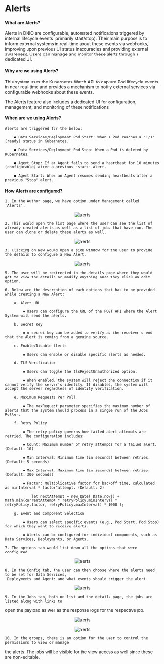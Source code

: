 # Alerts

#### What are Alerts?


Alerts in DNIO are configurable, automated notifications triggered by internal lifecycle events (primarily start/stop). Their main purpose is to inform external systems in real-time about these events via webhooks, improving upon previous UI status inaccuracies and providing external awareness. Users can manage and monitor these alerts through a dedicated UI.

#### Why are we using Alerts?

This system uses the Kubernetes Watch API to capture Pod lifecycle events in near real-time and provides a mechanism to notify external services via configurable webhooks about these events.

The Alerts feature also includes a dedicated UI for configuration, management, and monitoring of these notifications.

#### When are we using Alerts?

    Alerts are triggered for the below:

        ● Data Services/Deployment Pod Start: When a Pod reaches a "1/1" (ready) status in Kubernetes.

        ● Data Services/Deployment Pod Stop: When a Pod is deleted by Kubernetes.

        ● Agent Stop: If an Agent fails to send a heartbeat for 10 minutes (configurable) after a previous "Start" alert.

        ● Agent Start: When an Agent resumes sending heartbeats after a previous "Stop" alert.

 

#### How Alerts are configured?

    1. In the Author page, we have option under Management called 'Alerts'.

<p align="center">
  <img src="/app/assets/docs/images/alerts_0.png" alt="alerts">
</p>

    2. This would open the list page where the user can see the list of already created alerts as well as a list of jobs that have run. The user can clone or delete these alerts as well.


<p align="center">
  <img src="/app/assets/docs/images/alerts_1.png" alt="alerts">
</p>

    3. Clicking on New would open a side window for the user to provide the details to configure a New Alert.

<p align="center">
  <img src="/app/assets/docs/images/alerts_2.png" alt="alerts">
</p>

    5. The user will be redirected to the details page where they would get to view the details or modify anything once they click on edit option.

    6. Below are the description of each options that has to be provided while creating a New Alert:

        a. Alert URL

            ▪ Users can configure the URL of the POST API where the Alert System will send the alerts.

        b. Secret Key

            ▪ A secret key can be added to verify at the receiver's end that the Alert is coming from a genuine source.

        c. Enable/Disable Alerts

            ▪ Users can enable or disable specific alerts as needed.

        d. TLS Verification

            ▪ Users can toggle the tlsRejectUnauthorized option.

            ▪ When enabled, the system will reject the connection if it cannot verify the server's identity. If disabled, the system will accept the server regardless of identity verification.

        e. Maximum Requests Per Poll

            ▪ The maxRequest parameter specifies the maximum number of alerts that the system should process in a single run of the Jobs Poller.

        f. Retry Policy

            ▪ The retry policy governs how failed alert attempts are retried. The configuration includes:

            ▪ Count: Maximum number of retry attempts for a failed alert. (Default: 10)

            ▪ Min Interval: Minimum time (in seconds) between retries. (Default: 5 seconds)

            ▪ Max Interval: Maximum time (in seconds) between retries. (Default: 300 seconds)

            ▪ Factor: Multiplicative factor for backoff time, calculated as minInterval * factor^attempt. (Default: 2)

                let nextAttempt = new Date( Date.now() + Math.min(currentAttempt * retryPolicy.minInterval * retryPolicy.factor, retryPolicy.maxInterval) * 1000 );

        g. Event and Component Selection

            ▪ Users can select specific events (e.g., Pod Start, Pod Stop) for which they want to receive alerts.

            ▪ Alerts can be configured for individual components, such as Data Services, Deployments, or Agents.

    7. The options tab would list down all the options that were configured.

<p align="center">
  <img src="/app/assets/docs/images/alerts_3.png" alt="alerts">
</p>

    8. In the Config tab, the user can then choose where the alerts need to be set for Data Services,
     Deployments and Agents and what events should trigger the alert.

<p align="center">
  <img src="/app/assets/docs/images/alerts_4.png" alt="alerts">
</p>

    9. In the Jobs tab, both on list and the details page, the jobs are listed along with links to
open the payload as well as the response logs for the respective job.

<p align="center">
  <img src="/app/assets/docs/images/alerts_5.png" alt="alerts">
</p>

<p align="center">
  <img src="/app/assets/docs/images/alerts_6.png" alt="alerts">
</p>

    10. In the groups, there is an option for the user to control the permissions to view or manage
 the alerts. The jobs will be visible for the view access as well since these are non-editable.
